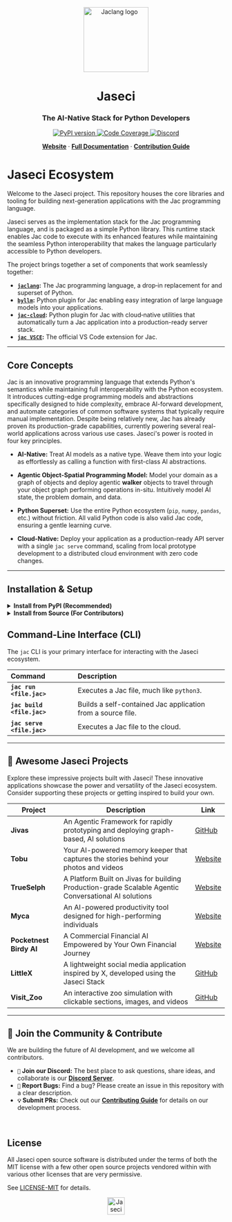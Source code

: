 <div align="center">
  <picture>
    <source media="(prefers-color-scheme: dark)" srcset="https://www.jac-lang.org//assets/logo.png">
    <source media="(prefers-color-scheme: light)" srcset="https://www.jac-lang.org//assets/logo.png">
    <img alt="Jaclang logo" src="https://www.jac-lang.org//assets/logo.png" width="150px">
  </picture>

  <h1>Jaseci</h1>
  <h3>The AI-Native Stack for Python Developers</h3>

  <p>
    <a href="https://pypi.org/project/jaclang/">
      <img src="https://img.shields.io/pypi/v/jaclang.svg?style=flat-square" alt="PyPI version">
    </a>
    <a href="https://codecov.io/gh/Jaseci-Labs/jaseci">
      <img src="https://img.shields.io/codecov/c/github/Jaseci-Labs/jaseci?style=flat-square" alt="Code Coverage">
    </a>
    <a href="https://discord.gg/tQvx2ZvdM9">
  <img src="https://img.shields.io/badge/Discord-Community-blue?style=flat-square&logo=discord" alt="Discord">
</a>
  </p>

[**Website**](https://www.jac-lang.org/) · [**Full Documentation**](https://www.jac-lang.org/learn/getting_started/) · [**Contribution Guide**](https://www.jac-lang.org/internals/contrib/)

<!-- =======
  [jac-lang.org] | [Getting Started] | [Contributing]

  [jac-lang.org]: https://www.jac-lang.org/
  [Getting Started]: https://www.jac-lang.org/learn/getting_started/
  [Contributing]: https://www.jac-lang.org/internals/contrib/ -->
</div>

# Jaseci Ecosystem

Welcome to the Jaseci project. This repository houses the core libraries and tooling for building next-generation applications with the Jac programming language.

Jaseci serves as the implementation stack for the Jac programming language, and is packaged as a simple Python library. This runtime stack enables Jac code to execute with its enhanced features while maintaining the seamless Python interoperability that makes the language particularly accessible to Python developers.

The project brings together a set of components that work seamlessly together:

- **[`jaclang`](jac/):** The Jac programming language, a drop‑in replacement for and superset of Python.
- **[`byllm`](jac-byllm/):** Python plugin for Jac enabling easy integration of large language models into your applications.
- **[`jac-cloud`](jac-cloud/):** Python plugin for Jac with cloud‑native utilities that automatically turn a Jac application into a production-ready server stack.
- **[`jac VSCE`](jac/support/vscode_ext):** The official VS Code extension for Jac.

---


## Core Concepts

Jac is an innovative programming language that extends Python's semantics while maintaining full interoperability with the Python ecosystem. It introduces cutting-edge programming models and abstractions specifically designed to hide complexity, embrace AI-forward development, and automate categories of common software systems that typically require manual implementation. Despite being relatively new, Jac has already proven its production-grade capabilities, currently powering several real-world applications across various use cases. Jaseci's power is rooted in four key principles.


* **AI-Native:** Treat AI models as a native type. Weave them into your logic as effortlessly as calling a function with first-class AI abstractions.

* **Agentic Object-Spatial Programming Model:** Model your domain as a graph of objects and deploy agentic **walker** objects to travel through your object graph performing operations in-situ. Intuitively model AI state, the problem domain, and data.

* **Python Superset:** Use the entire Python ecosystem (`pip`, `numpy`, `pandas`, etc.) without friction. All valid Python code is also valid Jac code, ensuring a gentle learning curve.

* **Cloud-Native:** Deploy your application as a production-ready API server with a single `jac serve` command, scaling from local prototype development to a distributed cloud environment with zero code changes.

---


## Installation & Setup

<details>
<summary><strong>Install from PyPI (Recommended)</strong></summary>

<br>

Get the complete, stable toolkit from PyPI:
```bash
pip install jaclang[all]
```
This is the fastest way to get started with building applications.

</details>

<details>
<summary><strong>Install from Source (For Contributors)</strong></summary>

<br>

If you plan to contribute to Jaseci, install it in editable mode from a cloned repository:
```bash
git clone https://github.com/Jaseci-Labs/jaseci.git
cd jaseci
```
This will install all development dependencies, including testing and linting tools.

</details>


## Command-Line Interface (CLI)

The `jac` CLI is your primary interface for interacting with the Jaseci ecosystem.

| Command | Description |
| :--- | :--- |
| **`jac run <file.jac>`** | Executes a Jac file, much like `python3`. |
| **`jac build <file.jac>`** | Builds a self-contained Jac application from a source file. |
| **`jac serve <file.jac>`** | Executes a Jac file to the cloud. |


---


## 🚀 Awesome Jaseci Projects

Explore these impressive projects built with Jaseci! These innovative applications showcase the power and versatility of the Jaseci ecosystem. Consider supporting these projects or getting inspired to build your own.

| Project | Description | Link |
|---------|-------------|------|
| **Jivas** | An Agentic Framework for rapidly prototyping and deploying graph-based, AI solutions | [GitHub](https://github.com/TrueSelph/jivas) |
| **Tobu** | Your AI-powered memory keeper that captures the stories behind your photos and videos | [Website](https://tobu.life/) |
| **TrueSelph** | A Platform Built on Jivas for building Production-grade Scalable Agentic Conversational AI solutions | [Website](https://trueselph.com/) |
| **Myca** | An AI-powered productivity tool designed for high-performing individuals | [Website](https://www.myca.ai/) |
| **Pocketnest Birdy AI** | A Commercial Financial AI Empowered by Your Own Financial Journey | [Website](https://www.pocketnest.com/) |
| **LittleX** | A lightweight social media application inspired by X, developed using the Jaseci Stack | [GitHub](https://github.com/Jaseci-Labs/littleX) |
| **Visit_Zoo** | An interactive zoo simulation with clickable sections, images, and videos | [GitHub](https://github.com/Thamirawaran/Visit_Zoo) |

---

## 🤝 Join the Community & Contribute

We are building the future of AI development, and we welcome all contributors.

*   **`💬` Join our Discord:** The best place to ask questions, share ideas, and collaborate is our [**Discord Server**](https://discord.gg/tQvx2ZvdM9).
*   **`🐞` Report Bugs:** Find a bug? Please create an issue in this repository with a clear description.
*   **`💡` Submit PRs:** Check out our [**Contributing Guide**](https://www.jac-lang.org/internals/contrib/) for details on our development process.

<br>

## License

All Jaseci open source software is distributed under the terms of both the MIT license with a few other open source projects vendored
within with various other licenses that are very permissive.

See [LICENSE-MIT](.github/LICENSE) for details.

<div align="center">
  <a href="https://www.jaseci.org">
    <img src="https://www.jac-lang.org//assets/logo.png" width="40px" alt="Jaseci Logo">
  </a>
</div>